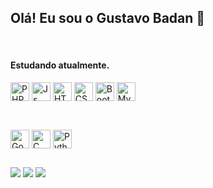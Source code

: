 ## Olá! Eu sou o Gustavo Badan 👋

<div style="display: inline_block"><br> 

  #### Estudando atualmente.
  <img align="center" alt="PHP" height="30" width="auto" src="https://img.shields.io/badge/PHP-777BB4?style=for-the-badge&logo=php&logoColor=white">
  <img align="center" alt="Js" height="30" width="auto" src="https://img.shields.io/badge/JavaScript-323330?style=for-the-badge&logo=javascript&logoColor=F7DF1E">
  <img align="center" alt="HTML" height="30" width="auto" src="https://img.shields.io/badge/HTML5-E34F26?style=for-the-badge&logo=html5&logoColor=white">
  <img align="center" alt="CSS" height="30" width="auto" src="https://img.shields.io/badge/CSS3-1572B6?style=for-the-badge&logo=css3&logoColor=white">
  <img align="center" alt="Bootstrap" height="30" width="auto" src="https://img.shields.io/badge/Bootstrap-563D7C?style=for-the-badge&logo=bootstrap&logoColor=white)">
  <img align="center" alt="MySQL" height="30" width="auto" src="https://img.shields.io/badge/MySQL-00000F?style=for-the-badge&logo=mysql&logoColor=white">
</div>

 ##

<div style="display: inline_block"><br>
  <img align="center" alt="Google Cloud" height="30" width="auto" src="https://img.shields.io/badge/Google_Cloud-4285F4?style=for-the-badge&logo=google-cloud&logoColor=white">
  <img align="center" alt="C" height="30" width="auto" src="https://img.shields.io/badge/C-00599C?style=for-the-badge&logo=c&logoColor=white)">
  <img align="center" alt="Python" height="30" width="auto" src="https://img.shields.io/badge/Python-3776AB?style=for-the-badge&logo=python&logoColor=white">
</div>
  
  ##
 
<div> 
  <a href="https://instagram.com/badangustavo" target="_blank"><img src="https://img.shields.io/badge/-Instagram-%23E4405F?style=for-the-badge&logo=instagram&logoColor=white" target="_blank"></a>
  <a href = "mailto:gustavobadan01@gmail.com"><img src="https://img.shields.io/badge/-Gmail-%23333?style=for-the-badge&logo=gmail&logoColor=white" target="_blank"></a>
  <a href="https://www.linkedin.com/in/gustavobadan01/" target="_blank"><img src="https://img.shields.io/badge/-LinkedIn-%230077B5?style=for-the-badge&logo=linkedin&logoColor=white" target="_blank"></a> 
</div>



